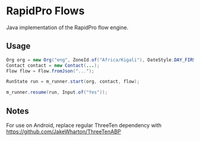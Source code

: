 RapidPro Flows
==============

Java implementation of the RapidPro flow engine.

Usage
-----

```java
Org org = new Org("eng", ZoneId.of("Africa/Kigali"), DateStyle.DAY_FIRST, false);
Contact contact = new Contact(...);
Flow flow = Flow.fromJson("...");

RunState run = m_runner.start(org, contact, flow);

m_runner.resume(run, Input.of("Yes"));
```

Notes
-----

For use on Android, replace regular ThreeTen dependency with https://github.com/JakeWharton/ThreeTenABP